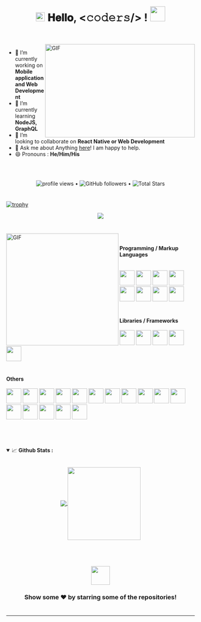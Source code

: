<h1 align="center">
  <a target="_blank">
    <img src="https://bestanimations.com/uploads/gifs/1404153328earth-spinning-rotating-animation-15.gif" width="24px" style="max-width:100%;">
  </a>
  𝐇𝐞𝐥𝐥𝐨, &lt;𝚌𝚘𝚍𝚎𝚛𝚜/&gt; !
  <a target="_blank">
    <img src="https://i.pinimg.com/originals/cb/22/60/cb22603604e36d1caab7cc4e729506c9.gif" width="40px" />
  </a>
</h1>

<br/>
<br/>
<a target="_blank">
  <img align="right" height="250" width="400" alt="GIF" src="https://miro.medium.com/max/680/1*IRGHmiGsa16stedQvIaZfw.gif">
</a> 


- 🔭 I’m currently working on **Mobile application and Web Development**
- 🌱 I’m currently learning **NodeJS, GraphQL**
- 👯 I’m looking to collaborate on **React Native or Web Development**
- 💬 Ask me about Anything [here](https://github.com/akunal1/akunal1/issues/1)! I am happy to help.
- 😄 Pronouns : **He/Him/His**

<br/>
<br/>

<p align="center">
  <img src="https://gpvc.arturio.dev/akunal1" alt="profile views"> •  
  <img alt="GitHub followers" src="https://img.shields.io/github/followers/akunal1?label=Followers&style=social"> •   
  <img src="https://img.shields.io/github/stars/akunal1?label=Stars" alt="Total Stars">
</p>


#

[![trophy](https://github-profile-trophy.vercel.app/?username=akunal1&column=7&margin-w=15&margin-h=15&no-bg=true&no-frame=true&theme=juicyfresh)](https://github.com/akunal1)

<p align="center">
  <a>
    <img align="center" src="https://github-readme-streak-stats.herokuapp.com/?user=akunal1&theme=dark&hide_border=true"/>
  </a>
</p>

#

<a target="_blank"><img align="left" height="300" width="300" alt="GIF" src="https://img2.dreamies.de/img/18/b/98dxhh3ltqw.gif"></a>
<br/>

**Programming / Markup Languages**  
<br/>
<br/>
<code><img height="40" width="40" src="https://www.vectorlogo.zone/logos/w3_html5/w3_html5-icon.svg"></code>
<code><img height="40" width="40" src="https://seeklogo.com/images/C/css3-logo-F1923C8D0E-seeklogo.com.png"></code>
<code><img height="40" width="40" src="https://www.vectorlogo.zone/logos/javascript/javascript-icon.svg"></code>
<code><img height="40" width="40" src="https://www.vectorlogo.zone/logos/typescriptlang/typescriptlang-icon.svg"></code>
<code><img height="40" width="40" src="https://seeklogo.com/images/C/c-logo-672525892C-seeklogo.com.png"></code>
<code><img height="40" width="40" src="https://seeklogo.com/images/C/c-logo-1B1817C041-seeklogo.com.png"></code>
<code><img height="40" width="40" src="https://www.vectorlogo.zone/logos/java/java-icon.svg"></code>
<code><img height="40" width="40" src="https://www.vectorlogo.zone/logos/python/python-icon.svg"></code>

#

**Libraries / Frameworks**
<br/>
<br/>
<code><img height="40" width="40" src="https://www.vectorlogo.zone/logos/reactjs/reactjs-icon.svg"></code>
<code><img height="40" width="40" src="https://angular.io/assets/images/logos/angular/angular.svg"></code>
<code><img height="40" width="40" src="https://upload.wikimedia.org/wikipedia/commons/thumb/b/b2/Bootstrap_logo.svg/512px-Bootstrap_logo.svg.png"></code>
<code><img height="40" width="40" src="https://www.vectorlogo.zone/logos/firebase/firebase-icon.svg"></code>
<code><img height="40" width="40" src="https://cdn.freebiesupply.com/logos/thumbs/2x/phonegap-bot-logo.png"></code>

#

**Others**
<br/>
<br/>
<code><img height="40" width="40" src="https://www.vectorlogo.zone/logos/git-scm/git-scm-icon.svg"></code>
<code><img height="40" width="40" src="https://www.vectorlogo.zone/logos/github/github-icon.svg"></code>
<code><img height="40" width="40" src="https://www.vectorlogo.zone/logos/gitlab/gitlab-icon.svg"></code>
<code><img height="40" width="40" src="https://www.theprovatogroup.com/wp-content/uploads/2020/01/devops.png"></code>
<code><img height="40" width="40" src="https://www.vectorlogo.zone/logos/arduino/arduino-icon.svg"></code>
<code><img height="40" width="40" src="https://www.flaticon.com/svg/static/icons/svg/919/919855.svg"></code>
<code><img height="40" width="40" src="https://www.vectorlogo.zone/logos/expoio/expoio-icon.svg"></code>
<code><img height="40" width="40" src="https://www.vectorlogo.zone/logos/figma/figma-icon.svg"></code>
<code><img height="40" width="40" src="https://www.vectorlogo.zone/logos/heroku/heroku-icon.svg"></code>
<code><img height="40" width="40" src="https://www.vectorlogo.zone/logos/nginx/nginx-icon.svg"></code>
<code><img height="40" width="40" src="https://www.vectorlogo.zone/logos/google_maps/google_maps-icon.svg"></code>
<code><img height="40" width="40" src="https://www.vectorlogo.zone/logos/mapbox/mapbox-icon.svg"></code>
<code><img height="40" width="40" src="https://www.vectorlogo.zone/logos/yarnpkg/yarnpkg-icon.svg"></code>
<code><img height="40" width="40" src="https://www.vectorlogo.zone/logos/npmjs/npmjs-icon.svg"></code>
<code><img height="40" width="40" src="https://cdn.worldvectorlogo.com/logos/visual-studio-code.svg"></code>
<code><img height="40" width="40" src="https://www.adobe.com/content/dam/cc/icons/photoshop-mobile.svg"></code>

<br/>

#

<details open="">
<summary>
  <g-emoji class="g-emoji" alias="chart_with_upwards_trend" fallback-src="https://github.githubassets.com/images/icons/emoji/unicode/1f4c8.png">📈</g-emoji> 
  <strong>Github Stats : </strong>
</summary>
<br>
  
<p align="center">
  <a href="https://github.com/akunal1">
    <img align="center" src="https://github-readme-stats.vercel.app/api?username=akunal1&show_icons=true&hide_border=true&title_color=94b4a4&amp&icon_color=FFFFFF&amp&text_color=FFFFFF&amp&bg_color=000000&count_private=true&include_all_commits=true"/>
  </a>
  <a href="https://github.com/akunal1">
    <img align="center" height="195px" src="https://github-readme-stats.vercel.app/api/top-langs/?username=akunal1&text_color=FFFFFF&bg_color=000000&title_color=94b4a4&langs_count=15&layout=compact&hide_border=true" />
  </a>
</p>
</details>
<br>

#

<p align="center">
  <a href="https://github.com/akunal1">
    <img height="50" width="50" src="https://cdn.jsdelivr.net/npm/simple-icons@3.0.1/icons/github.svg">  
  </a>
</p>



<div align="center">

### Show some ❤️ by starring some of the repositories!

</div>

#
 

---- 
